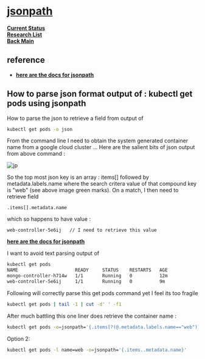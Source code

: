 # **[jsonpath](https://stackoverflow.com/questions/36211618/how-to-parse-json-format-output-of-kubectl-get-pods-using-jsonpath)**

**[Current Status](../../../../development/status/weekly/current_status.md)**\
**[Research List](../../../research_list.md)**\
**[Back Main](../../../../README.md)**

## reference

- **[here are the docs for jsonpath](https://kubernetes.io/docs/reference/kubectl/jsonpath/)**

## How to parse json format output of : kubectl get pods using jsonpath

How to parse the json to retrieve a field from output of

```bash
kubectl get pods -o json
```

From the command line I need to obtain the system generated container name from a google cloud cluster ... Here are the salient bits of json output from above command :

![jp](https://i.sstatic.net/ysqWI.png)

So the top most json key is an array : items[] followed by metadata.labels.name where the search critera value of that compound key is "web" (see above image green marks). On a match, I then need to retrieve field

`.items[].metadata.name`

which so happens to have value :

`web-controller-5e6ij   // I need to retrieve this value`

**[here are the docs for jsonpath](https://kubernetes.io/docs/reference/kubectl/jsonpath/)**

I want to avoid text parsing output of

```bash
kubectl get pods
NAME                     READY     STATUS    RESTARTS   AGE
mongo-controller-h714w   1/1       Running   0          12m
web-controller-5e6ij     1/1       Running   0          9m
```

Following will correctly parse this get pods command yet I feel its too fragile

```bash
kubectl get pods | tail -1 | cut -d' ' -f1
```

After much battling this one liner does retrieve the container name :

```bash
kubectl get pods -o=jsonpath='{.items[?(@.metadata.labels.name=="web")].metadata.name}'
```

Option 2:

```bash
kubectl get pods -l name=web -o=jsonpath='{.items..metadata.name}'
```
